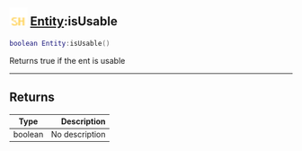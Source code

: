 ## <img src="../../.gitbook/assets/shared.png" width="32" height="32" /> [Entity](../entity/README.md):isUsable

```lua
boolean Entity:isUsable()
```

Returns true if the ent is usable

-----------------
## Returns

| Type   | Description |
| ------ | ----------: |
| boolean | No description |
